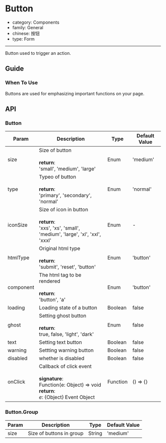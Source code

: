 # Button

-   category: Components
-   family: General
-   chinese: 按钮
-   type: Form

---

Button used to trigger an action.

## Guide

### When To Use

Buttons are used for emphasizing important functions on your page.

## API

### Button

| Param        | Description                                                                                                           | Type       | Default Value      |
| --------- | ------------------------------------------------------------------------------------------------------------ | -------- | -------- |
| size      | Size of button<br><br>**return**:<br>'small', 'medium', 'large'                                                          | Enum     | 'medium' |
| type      | Typeo of button<br><br>**return**:<br>'primary', 'secondary', 'normal'                                                    | Enum     | 'normal' |
| iconSize  | Size of icon in button <br><br>**return**:<br>'xxs', 'xs', 'small', 'medium', 'large', 'xl', 'xxl', 'xxxl' | Enum     | -        |
| htmlType  | Original html type <br><br>**return**:<br>'submit', 'reset', 'button'  | Enum     | 'button' |
| component | The html tag to be rendered <br><br>**return**:<br>'button', 'a'                                                                      | Enum     | 'button' |
| loading   | Loading state of a button | Boolean  | false    |
| ghost     | Setting ghost button<br><br>**return**:<br>true, false, 'light', 'dark'                                                      | Enum     | false    |
| text      | Setting text button | Boolean  | false    |
| warning   | Settting warning button | Boolean  | false    |
| disabled  | whether is disabled     | Boolean  | false    |
| onClick   | Callback of click event <br><br>**signature**:<br>Function(e: Object) => void<br>**return**:<br>_e_: {Object} Event Object               | Function | () => {} |

### Button.Group

| Param   | Description                  | Type     | Default Value      |
| ---- | ------------------- | ------ | -------- |
| size | Size of buttons in group | String | 'medium' |
